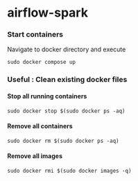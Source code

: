 # airflow-spark

### Start containers
Navigate to docker directory and execute

`sudo docker compose up`

### Useful : Clean existing docker files

#### Stop all running containers
`sudo docker stop $(sudo docker ps -aq)`
#### Remove all containers
`sudo docker rm $(sudo docker ps -aq)`
#### Remove all images
`sudo docker rmi $(sudo docker images -q)`
